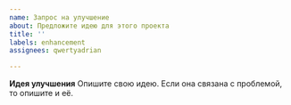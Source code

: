 ```yaml
---
name: Запрос на улучшение
about: Предложите идею для этого проекта
title: ''
labels: enhancement
assignees: qwertyadrian

---
```


**Идея улучшения**
Опишите свою идею. Если она связана с проблемой, то опишите и её.
